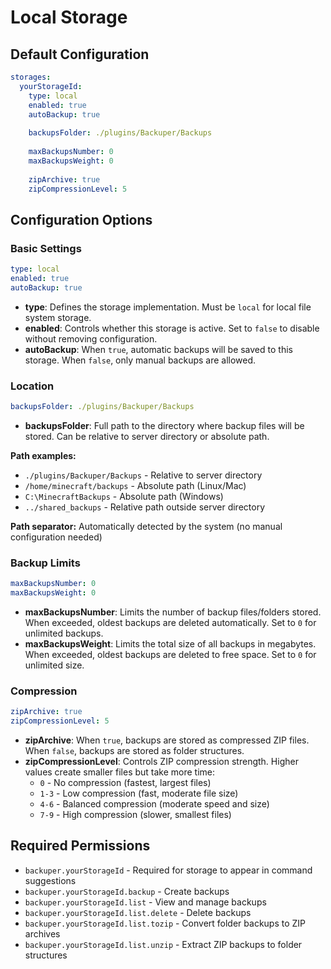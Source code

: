 # Local Storage

## Default Configuration

```yaml
storages:
  yourStorageId:
    type: local
    enabled: true
    autoBackup: true
    
    backupsFolder: ./plugins/Backuper/Backups
    
    maxBackupsNumber: 0
    maxBackupsWeight: 0
    
    zipArchive: true
    zipCompressionLevel: 5
```

## Configuration Options

### Basic Settings

```yaml
type: local
enabled: true
autoBackup: true
```

- **type**: Defines the storage implementation. Must be `local` for local file system storage.
- **enabled**: Controls whether this storage is active. Set to `false` to disable without removing configuration.
- **autoBackup**: When `true`, automatic backups will be saved to this storage. When `false`, only manual backups are allowed.

### Location

```yaml
backupsFolder: ./plugins/Backuper/Backups
```

- **backupsFolder**: Full path to the directory where backup files will be stored. Can be relative to server directory or absolute path.

**Path examples:**
- `./plugins/Backuper/Backups` - Relative to server directory
- `/home/minecraft/backups` - Absolute path (Linux/Mac)
- `C:\MinecraftBackups` - Absolute path (Windows)
- `../shared_backups` - Relative path outside server directory

**Path separator:** Automatically detected by the system (no manual configuration needed)

### Backup Limits

```yaml
maxBackupsNumber: 0
maxBackupsWeight: 0
```

- **maxBackupsNumber**: Limits the number of backup files/folders stored. When exceeded, oldest backups are deleted automatically. Set to `0` for unlimited backups.
- **maxBackupsWeight**: Limits the total size of all backups in megabytes. When exceeded, oldest backups are deleted to free space. Set to `0` for unlimited size.

### Compression

```yaml
zipArchive: true
zipCompressionLevel: 5
```

- **zipArchive**: When `true`, backups are stored as compressed ZIP files. When `false`, backups are stored as folder structures.
- **zipCompressionLevel**: Controls ZIP compression strength. Higher values create smaller files but take more time:
  - `0` - No compression (fastest, largest files)
  - `1-3` - Low compression (fast, moderate file size)
  - `4-6` - Balanced compression (moderate speed and size)
  - `7-9` - High compression (slower, smallest files)

## Required Permissions

- `backuper.yourStorageId` - Required for storage to appear in command suggestions
- `backuper.yourStorageId.backup` - Create backups
- `backuper.yourStorageId.list` - View and manage backups
- `backuper.yourStorageId.list.delete` - Delete backups
- `backuper.yourStorageId.list.tozip` - Convert folder backups to ZIP archives
- `backuper.yourStorageId.list.unzip` - Extract ZIP backups to folder structures
